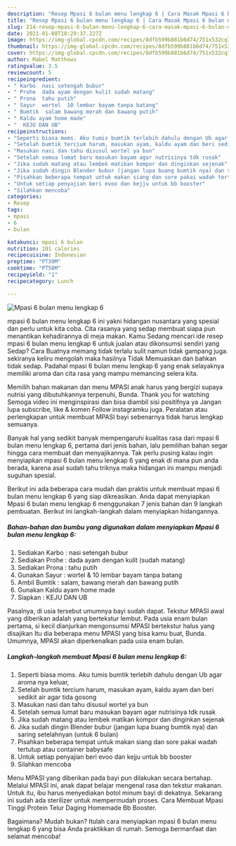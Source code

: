 ```yaml
---
description: "Resep Mpasi 6 bulan menu lengkap 6 | Cara Masak Mpasi 6 bulan menu lengkap 6 Yang Bikin Ngiler"
title: "Resep Mpasi 6 bulan menu lengkap 6 | Cara Masak Mpasi 6 bulan menu lengkap 6 Yang Bikin Ngiler"
slug: 214-resep-mpasi-6-bulan-menu-lengkap-6-cara-masak-mpasi-6-bulan-menu-lengkap-6-yang-bikin-ngiler
date: 2021-01-08T18:29:37.227Z
image: https://img-global.cpcdn.com/recipes/8dfb599b881b6d74/751x532cq70/mpasi-6-bulan-menu-lengkap-6-foto-resep-utama.jpg
thumbnail: https://img-global.cpcdn.com/recipes/8dfb599b881b6d74/751x532cq70/mpasi-6-bulan-menu-lengkap-6-foto-resep-utama.jpg
cover: https://img-global.cpcdn.com/recipes/8dfb599b881b6d74/751x532cq70/mpasi-6-bulan-menu-lengkap-6-foto-resep-utama.jpg
author: Mabel Matthews
ratingvalue: 3.5
reviewcount: 5
recipeingredient:
- " Karbo  nasi setengah bubur"
- " Prohe  dada ayam dengan kulit sudah matang"
- " Prona  tahu putih"
- " Sayur  wortel  10 lembar bayam tanpa batang"
- " Bumtik  salam bawang merah dan bawang putih"
- " Kaldu ayam home made"
- "  KEJU DAN UB"
recipeinstructions:
- "Seperti biasa moms. Aku tumis bumtik terlebih dahulu dengan Ub agar aroma nya keluar,"
- "Setelah bumtik tercium harum, masukan ayam, kaldu ayam dan beri sedikit air agar tida gosong"
- "Masukan nasi dan tahu disusul wortel ya bun"
- "Setelah semua lumat baru masukan bayam agar nutrisinya tdk rusak"
- "Jika sudah matang atau lembek matikan kompor dan dinginkan sejenak"
- "Jika sudah dingin Blender bubur (jangan lupa buang bumtik nya) dan saring setelahnyan (untuk 6 bulan)"
- "Pisahkan beberapa tempat untuk makan siang dan sore pakai wadah tertutup atau container babysafe"
- "Untuk setiap penyajian beri evoo dan kejju untuk bb booster"
- "Silahkan mencoba"
categories:
- Resep
tags:
- mpasi
- 6
- bulan

katakunci: mpasi 6 bulan 
nutrition: 101 calories
recipecuisine: Indonesian
preptime: "PT39M"
cooktime: "PT50M"
recipeyield: "1"
recipecategory: Lunch

---
```



![Mpasi 6 bulan menu lengkap 6](https://img-global.cpcdn.com/recipes/8dfb599b881b6d74/751x532cq70/mpasi-6-bulan-menu-lengkap-6-foto-resep-utama.jpg)


mpasi 6 bulan menu lengkap 6 ini yakni hidangan nusantara yang spesial dan perlu untuk kita coba. Cita rasanya yang sedap membuat siapa pun menantikan kehadirannya di meja makan.
Kamu Sedang mencari ide resep mpasi 6 bulan menu lengkap 6 untuk jualan atau dikonsumsi sendiri yang Sedap? Cara Buatnya memang tidak terlalu sulit namun tidak gampang juga. sekiranya keliru mengolah maka hasilnya Tidak Memuaskan dan bahkan tidak sedap. Padahal mpasi 6 bulan menu lengkap 6 yang enak selayaknya memiliki aroma dan cita rasa yang mampu memancing selera kita.

Memilih bahan makanan dan menu MPASI anak harus yang bergizi supaya nutrisi yang dibutuhkannya terpenuhi, Bunda. Thank you for watching Semoga video ini menginspirasi dan bisa diambil sisi positifnya ya Jangan lupa subscribe, like &amp; komen Follow instagramku juga. Peralatan atau perlengkapan untuk membuat MPASI bayi sebenarnya tidak harus lengkap semuanya.

Banyak hal yang sedikit banyak mempengaruhi kualitas rasa dari mpasi 6 bulan menu lengkap 6, pertama dari jenis bahan, lalu pemilihan bahan segar hingga cara membuat dan menyajikannya. Tak perlu pusing kalau ingin menyiapkan mpasi 6 bulan menu lengkap 6 yang enak di mana pun anda berada, karena asal sudah tahu triknya maka hidangan ini mampu menjadi suguhan spesial.


Berikut ini ada beberapa cara mudah dan praktis untuk membuat mpasi 6 bulan menu lengkap 6 yang siap dikreasikan. Anda dapat menyiapkan Mpasi 6 bulan menu lengkap 6 menggunakan 7 jenis bahan dan 9 langkah pembuatan. Berikut ini langkah-langkah dalam menyiapkan hidangannya.

<!--inarticleads1-->

##### Bahan-bahan dan bumbu yang digunakan dalam menyiapkan Mpasi 6 bulan menu lengkap 6:

1. Sediakan  Karbo : nasi setengah bubur
1. Sediakan  Prohe : dada ayam dengan kulit (sudah matang)
1. Sediakan  Prona : tahu putih
1. Gunakan  Sayur : wortel &amp; 10 lembar bayam tanpa batang
1. Ambil  Bumtik : salam, bawang merah dan bawang putih
1. Gunakan  Kaldu ayam home made
1. Siapkan  : KEJU DAN UB


Pasalnya, di usia tersebut umumnya bayi sudah dapat. Tekstur MPASI awal yang diberikan adalah yang bertekstur lembut. Pada usia enam bulan pertama, si kecil dianjurkan mengonsumsi MPASI bertekstur halus yang disajikan Itu dia beberapa menu MPASI yang bisa kamu buat, Bunda. Umumnya, MPASI akan diperkenalkan pada usia enam bulan. 

<!--inarticleads2-->

##### Langkah-langkah membuat Mpasi 6 bulan menu lengkap 6:

1. Seperti biasa moms. Aku tumis bumtik terlebih dahulu dengan Ub agar aroma nya keluar,
1. Setelah bumtik tercium harum, masukan ayam, kaldu ayam dan beri sedikit air agar tida gosong
1. Masukan nasi dan tahu disusul wortel ya bun
1. Setelah semua lumat baru masukan bayam agar nutrisinya tdk rusak
1. Jika sudah matang atau lembek matikan kompor dan dinginkan sejenak
1. Jika sudah dingin Blender bubur (jangan lupa buang bumtik nya) dan saring setelahnyan (untuk 6 bulan)
1. Pisahkan beberapa tempat untuk makan siang dan sore pakai wadah tertutup atau container babysafe
1. Untuk setiap penyajian beri evoo dan kejju untuk bb booster
1. Silahkan mencoba


Menu MPASI yang diberikan pada bayi pun dilakukan secara bertahap. Melalui MPASI ini, anak dapat belajar mengenal rasa dan tekstur makanan. Untuk itu, ibu harus menyediakan botol minum bayi di dekatnya. Sekarang ini sudah ada sterilizer untuk mempermudah proses. Cara Membuat Mpasi Tinggi Protein Telur Daging Homemade Bb Booster. 

Bagaimana? Mudah bukan? Itulah cara menyiapkan mpasi 6 bulan menu lengkap 6 yang bisa Anda praktikkan di rumah. Semoga bermanfaat dan selamat mencoba!
